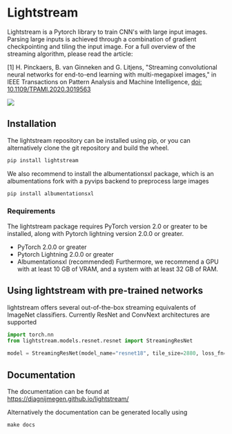 # Lightstream

Lightstream is a Pytorch library to train CNN's with large input images. Parsing large inputs is achieved through a combination of 
gradient checkpointing and tiling the input image. For a full overview of the streaming algorithm, please read the article:

[1] H. Pinckaers, B. van Ginneken and G. Litjens, "Streaming convolutional neural networks for end-to-end learning with multi-megapixel images," in IEEE Transactions on Pattern Analysis and Machine Intelligence, [doi: 10.1109/TPAMI.2020.3019563](https://ieeexplore.ieee.org/abstract/document/9178453)


![](docs/images/ddh_08_06_2022.gif)

## Installation
The lightstream repository can be installed using pip, or you can alternatively clone the git repository and build the wheel.

```python
pip install lightstream
```

We also recommend to install the albumentationsxl package, which is an albumentations fork with a pyvips backend to preprocess large images

```python
pip install albumentationsxl
```


### Requirements
The lightstream package requires PyTorch version 2.0 or greater to be installed, along with Pytorch lightning version 2.0.0 or greater. 
- PyTorch 2.0.0 or greater
- Pytorch Lightning 2.0.0 or greater
- Albumentationsxl (recommended)
Furthermore, we recommend a GPU with at least 10 GB of VRAM, and a system with at least 32 GB of RAM.


## Using lightstream with pre-trained networks
lightstream offers several out-of-the-box streaming equivalents of ImageNet classifiers. Currently ResNet and ConvNext architectures are supported

```python
import torch.nn
from lightstream.models.resnet.resnet import StreamingResNet

model = StreamingResNet(model_name="resnet18", tile_size=2880, loss_fn=torch.nn.CrossEntropyLoss(), train_streaming_layers=True)
```

## Documentation
The documentation can be found at https://diagnijmegen.github.io/lightstream/

Alternatively the documentation can be generated locally using 

```
make docs
```
## 